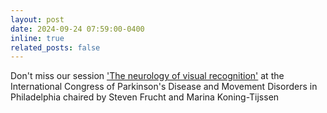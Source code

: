 ```yaml
---
layout: post
date: 2024-09-24 07:59:00-0400
inline: true
related_posts: false
---
```


Don't miss our session ['The neurology of visual recognition'](https://www.mdscongress.org/Sessions/2403.htm) at the International Congress of Parkinson's Disease and Movement Disorders in Philadelphia chaired by Steven Frucht and Marina Koning-Tijssen